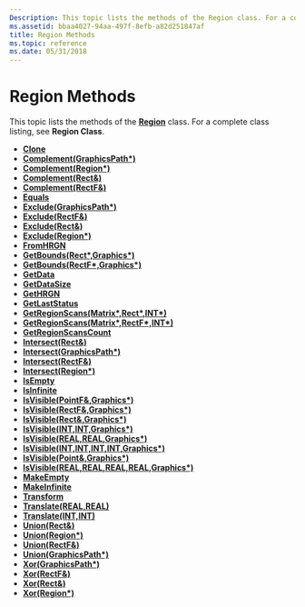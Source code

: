 ```yaml
---
Description: This topic lists the methods of the Region class. For a complete class listing, see Region Class.
ms.assetid: bbaa4027-94aa-497f-8efb-a82d251847af
title: Region Methods
ms.topic: reference
ms.date: 05/31/2018
---
```


# Region Methods

This topic lists the methods of the [**Region**](/windows/desktop/api/gdiplusheaders/nl-gdiplusheaders-region) class. For a complete class listing, see **Region Class**.

-   [**Clone**](/windows/desktop/api/Gdiplusheaders/nf-gdiplusheaders-region-clone)
-   [**Complement(GraphicsPath\*)**](/windows/win32/api/gdiplusheaders/nf-gdiplusheaders-region-complement(inconstgraphicspath))
-   [**Complement(Region\*)**](/windows/win32/api/gdiplusheaders/nf-gdiplusheaders-region-complement(inconstregion))
-   [**Complement(Rect&)**](/previous-versions//ms534918(v=vs.85))
-   [**Complement(RectF&)**](/windows/win32/api/gdiplusheaders/nf-gdiplusheaders-region-complement(inconstrectf_))
-   [**Equals**](/windows/desktop/api/Gdiplusheaders/nf-gdiplusheaders-region-equals)
-   [**Exclude(GraphicsPath\*)**](/windows/win32/api/gdiplusheaders/nf-gdiplusheaders-region-exclude(inconstgraphicspath))
-   [**Exclude(RectF&)**](/windows/win32/api/gdiplusheaders/nf-gdiplusheaders-region-exclude(inconstrectf_))
-   [**Exclude(Rect&)**](/previous-versions//ms534825(v=vs.85))
-   [**Exclude(Region\*)**](/windows/win32/api/gdiplusheaders/nf-gdiplusheaders-region-exclude(inconstregion))
-   [**FromHRGN**](/windows/desktop/api/Gdiplusheaders/nf-gdiplusheaders-region-fromhrgn)
-   [**GetBounds(Rect\*,Graphics\*)**](/previous-versions//ms534816(v=vs.85))
-   [**GetBounds(RectF\*,Graphics\*)**](/windows/win32/api/gdiplusheaders/nf-gdiplusheaders-region-getbounds(outrectf_inconstgraphics))
-   [**GetData**](/windows/desktop/api/Gdiplusheaders/nf-gdiplusheaders-region-getdata)
-   [**GetDataSize**](/windows/desktop/api/Gdiplusheaders/nf-gdiplusheaders-region-getdatasize)
-   [**GetHRGN**](/windows/desktop/api/Gdiplusheaders/nf-gdiplusheaders-region-gethrgn)
-   [**GetLastStatus**](/windows/desktop/api/Gdiplusheaders/nf-gdiplusheaders-region-getlaststatus)
-   [**GetRegionScans(Matrix\*,Rect\*,INT\*)**](/windows/win32/api/gdiplusheaders/nf-gdiplusheaders-region-getregionscans(inconstmatrix_outrect_outint))
-   [**GetRegionScans(Matrix\*,RectF\*,INT\*)**](/previous-versions//ms534814(v=vs.85))
-   [**GetRegionScansCount**](/windows/desktop/api/Gdiplusheaders/nf-gdiplusheaders-region-getregionscanscount)
-   [**Intersect(Rect&)**](/previous-versions//ms534804(v=vs.85))
-   [**Intersect(GraphicsPath\*)**](/windows/win32/api/gdiplusheaders/nf-gdiplusheaders-region-intersect(inconstgraphicspath))
-   [**Intersect(RectF&)**](/windows/win32/api/gdiplusheaders/nf-gdiplusheaders-region-intersect(inconstrectf_))
-   [**Intersect(Region\*)**](/windows/win32/api/gdiplusheaders/nf-gdiplusheaders-region-intersect(inconstregion))
-   [**IsEmpty**](/windows/desktop/api/Gdiplusheaders/nf-gdiplusheaders-region-isempty)
-   [**IsInfinite**](/windows/desktop/api/Gdiplusheaders/nf-gdiplusheaders-region-isinfinite)
-   [**IsVisible(PointF&,Graphics\*)**](/windows/win32/api/gdiplusheaders/nf-gdiplusheaders-region-isvisible(inconstpointf__inconstgraphics))
-   [**IsVisible(RectF&,Graphics\*)**](/windows/win32/api/gdiplusheaders/nf-gdiplusheaders-region-isvisible(inconstrectf__inconstgraphics))
-   [**IsVisible(Rect&,Graphics\*)**](/windows/win32/api/gdiplusheaders/nf-gdiplusheaders-region-isvisible(inconstrect__inconstgraphics))
-   [**IsVisible(INT,INT,Graphics\*)**](/previous-versions//ms534798(v=vs.85))
-   [**IsVisible(REAL,REAL,Graphics\*)**](/windows/win32/api/gdiplusheaders/nf-gdiplusheaders-region-isvisible(inreal_inreal_inconstgraphics))
-   [**IsVisible(INT,INT,INT,INT,Graphics\*)**](/windows/win32/api/gdiplusheaders/nf-gdiplusheaders-region-isvisible(inint_inint_inint_inint_inconstgraphics))
-   [**IsVisible(Point&,Graphics\*)**](/windows/win32/api/gdiplusheaders/nf-gdiplusheaders-region-isvisible(inconstpoint__inconstgraphics))
-   [**IsVisible(REAL,REAL,REAL,REAL,Graphics\*)**](/windows/win32/api/gdiplusheaders/nf-gdiplusheaders-region-isvisible(inreal_inreal_inreal_inreal_inconstgraphics))
-   [**MakeEmpty**](/windows/desktop/api/Gdiplusheaders/nf-gdiplusheaders-region-makeempty)
-   [**MakeInfinite**](/windows/desktop/api/Gdiplusheaders/nf-gdiplusheaders-region-makeinfinite)
-   [**Transform**](/windows/desktop/api/Gdiplusheaders/nf-gdiplusheaders-region-transform)
-   [**Translate(REAL,REAL)**](/previous-versions//ms534793(v=vs.85))
-   [**Translate(INT,INT)**](/windows/win32/api/gdiplusheaders/nf-gdiplusheaders-region-translate(inint_inint))
-   [**Union(Rect&)**](/previous-versions//ms534789(v=vs.85))
-   [**Union(Region\*)**](/windows/win32/api/gdiplusheaders/nf-gdiplusheaders-region-union(inconstregion))
-   [**Union(RectF&)**](/windows/win32/api/gdiplusheaders/nf-gdiplusheaders-region-union(inconstrectf_))
-   [**Union(GraphicsPath\*)**](/windows/win32/api/gdiplusheaders/nf-gdiplusheaders-region-union(inconstgraphicspath))
-   [**Xor(GraphicsPath\*)**](/windows/win32/api/gdiplusheaders/nf-gdiplusheaders-region-xor(inconstgraphicspath))
-   [**Xor(RectF&)**](/windows/win32/api/gdiplusheaders/nf-gdiplusheaders-region-xor(inconstrectf_))
-   [**Xor(Rect&)**](/previous-versions//ms534787(v=vs.85))
-   [**Xor(Region\*)**](/windows/win32/api/gdiplusheaders/nf-gdiplusheaders-region-xor(inconstregion))

 

 